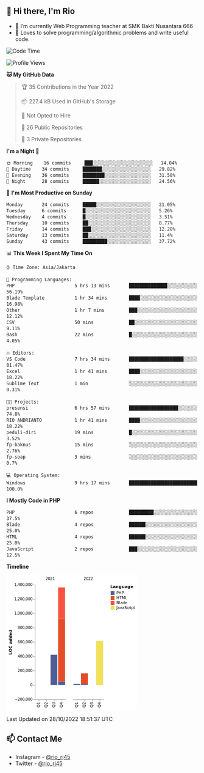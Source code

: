 ## 👋 Hi there, I'm Rio 

-  🔭 I’m currently Web Programming teacher at SMK Bakti Nusantara 666
-  💬 Loves to solve programming/algorithmic problems and write useful code.

<!--START_SECTION:waka-->
![Code Time](http://img.shields.io/badge/Code%20Time-678%20hrs%2058%20mins-blue)

![Profile Views](http://img.shields.io/badge/Profile%20Views-4-blue)

**🐱 My GitHub Data** 

> 🏆 35 Contributions in the Year 2022
 > 
> 📦 227.4 kB Used in GitHub's Storage 
 > 
> 🚫 Not Opted to Hire
 > 
> 📜 26 Public Repositories 
 > 
> 🔑 3 Private Repositories  
 > 
**I'm a Night 🦉** 

```text
🌞 Morning    16 commits     ███░░░░░░░░░░░░░░░░░░░░░░   14.04% 
🌆 Daytime    34 commits     ███████░░░░░░░░░░░░░░░░░░   29.82% 
🌃 Evening    36 commits     ████████░░░░░░░░░░░░░░░░░   31.58% 
🌙 Night      28 commits     ██████░░░░░░░░░░░░░░░░░░░   24.56%

```
📅 **I'm Most Productive on Sunday** 

```text
Monday       24 commits     █████░░░░░░░░░░░░░░░░░░░░   21.05% 
Tuesday      6 commits      █░░░░░░░░░░░░░░░░░░░░░░░░   5.26% 
Wednesday    4 commits      █░░░░░░░░░░░░░░░░░░░░░░░░   3.51% 
Thursday     10 commits     ██░░░░░░░░░░░░░░░░░░░░░░░   8.77% 
Friday       14 commits     ███░░░░░░░░░░░░░░░░░░░░░░   12.28% 
Saturday     13 commits     ██░░░░░░░░░░░░░░░░░░░░░░░   11.4% 
Sunday       43 commits     █████████░░░░░░░░░░░░░░░░   37.72%

```


📊 **This Week I Spent My Time On** 

```text
⌚︎ Time Zone: Asia/Jakarta

💬 Programming Languages: 
PHP                      5 hrs 13 mins       ██████████████░░░░░░░░░░░   56.19% 
Blade Template           1 hr 34 mins        ████░░░░░░░░░░░░░░░░░░░░░   16.98% 
Other                    1 hr 7 mins         ███░░░░░░░░░░░░░░░░░░░░░░   12.12% 
CSV                      50 mins             ██░░░░░░░░░░░░░░░░░░░░░░░   9.11% 
Bash                     22 mins             █░░░░░░░░░░░░░░░░░░░░░░░░   4.05%

🔥 Editors: 
VS Code                  7 hrs 34 mins       ████████████████████░░░░░   81.47% 
Excel                    1 hr 41 mins        ████░░░░░░░░░░░░░░░░░░░░░   18.22% 
Sublime Text             1 min               ░░░░░░░░░░░░░░░░░░░░░░░░░   0.31%

🐱‍💻 Projects: 
presensi                 6 hrs 57 mins       ██████████████████░░░░░░░   74.8% 
RIO ANDRIANTO            1 hr 41 mins        ████░░░░░░░░░░░░░░░░░░░░░   18.22% 
peduli-diri              19 mins             █░░░░░░░░░░░░░░░░░░░░░░░░   3.52% 
fp-baknus                15 mins             ░░░░░░░░░░░░░░░░░░░░░░░░░   2.76% 
fp-soap                  3 mins              ░░░░░░░░░░░░░░░░░░░░░░░░░   0.7%

💻 Operating System: 
Windows                  9 hrs 17 mins       █████████████████████████   100.0%

```

**I Mostly Code in PHP** 

```text
PHP                      6 repos             █████████░░░░░░░░░░░░░░░░   37.5% 
Blade                    4 repos             ██████░░░░░░░░░░░░░░░░░░░   25.0% 
HTML                     4 repos             ██████░░░░░░░░░░░░░░░░░░░   25.0% 
JavaScript               2 repos             ███░░░░░░░░░░░░░░░░░░░░░░   12.5%

```


**Timeline**

![Chart not found](https://raw.githubusercontent.com/neushepa/neushepa/main/charts/bar_graph.png) 


 Last Updated on 28/10/2022 18:51:37 UTC
<!--END_SECTION:waka-->

## 📫 Contact Me
- Instagram - [@rio_rj45](https://www.instagram.com/rio_rj45/)
- Twitter - [@rio_rj45](https://twitter.com/rio_rj45)
